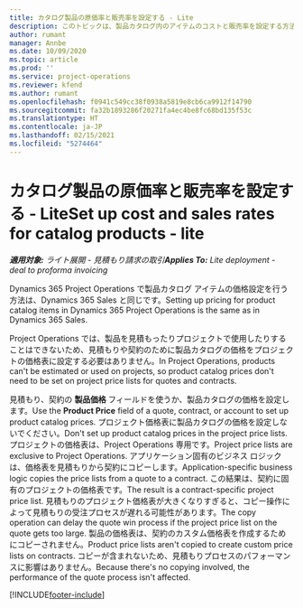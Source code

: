 ```yaml
---
title: カタログ製品の原価率と販売率を設定する - Lite
description: このトピックは、製品カタログ内のアイテムのコストと販売率を設定する方法に関する情報を提供します。
author: rumant
manager: Annbe
ms.date: 10/09/2020
ms.topic: article
ms.prod: ''
ms.service: project-operations
ms.reviewer: kfend
ms.author: rumant
ms.openlocfilehash: f0941c549cc38f0938a5819e8cb6ca9912f14790
ms.sourcegitcommit: fa32b1893286f20271fa4ec4be8fc68bd135f53c
ms.translationtype: HT
ms.contentlocale: ja-JP
ms.lasthandoff: 02/15/2021
ms.locfileid: "5274464"
---
```

# <a name="set-up-cost-and-sales-rates-for-catalog-products---lite"></a><span data-ttu-id="73742-103">カタログ製品の原価率と販売率を設定する - Lite</span><span class="sxs-lookup"><span data-stu-id="73742-103">Set up cost and sales rates for catalog products - lite</span></span>

<span data-ttu-id="73742-104">_**適用対象:** ライト展開 - 見積もり請求の取引_</span><span class="sxs-lookup"><span data-stu-id="73742-104">_**Applies To:** Lite deployment - deal to proforma invoicing_</span></span>


<span data-ttu-id="73742-105">Dynamics 365 Project Operations で製品カタログ アイテムの価格設定を行う方法は、Dynamics 365 Sales と同じです。</span><span class="sxs-lookup"><span data-stu-id="73742-105">Setting up pricing for product catalog items in Dynamics 365 Project Operations is the same as in Dynamics 365 Sales.</span></span>

<span data-ttu-id="73742-106">Project Operations では、製品を見積もったりプロジェクトで使用したりすることはできないため、見積もりや契約のために製品カタログの価格をプロジェクトの価格表に設定する必要はありません。</span><span class="sxs-lookup"><span data-stu-id="73742-106">In Project Operations, products can't be estimated or used on projects, so product catalog prices don't need to be set on project price lists for quotes and contracts.</span></span>

<span data-ttu-id="73742-107">見積もり、契約の **製品価格** フィールドを使うか、製品カタログの価格を設定します。</span><span class="sxs-lookup"><span data-stu-id="73742-107">Use the **Product Price** field of a quote, contract, or account to set up product catalog prices.</span></span> <span data-ttu-id="73742-108">プロジェクト価格表に製品カタログの価格を設定しないでください。</span><span class="sxs-lookup"><span data-stu-id="73742-108">Don't set up product catalog prices in the project price lists.</span></span> <span data-ttu-id="73742-109">プロジェクトの価格表は、Project Operations 専用です。</span><span class="sxs-lookup"><span data-stu-id="73742-109">Project price lists are exclusive to Project Operations.</span></span> <span data-ttu-id="73742-110">アプリケーション固有のビジネス ロジックは、価格表を見積もりから契約にコピーします。</span><span class="sxs-lookup"><span data-stu-id="73742-110">Application-specific business logic copies the price lists from a quote to a contract.</span></span> <span data-ttu-id="73742-111">この結果は、契約に固有のプロジェクトの価格表です。</span><span class="sxs-lookup"><span data-stu-id="73742-111">The result is a contract-specific project price list.</span></span> <span data-ttu-id="73742-112">見積もりのプロジェクト価格表が大きくなりすぎると、コピー操作によって見積もりの受注プロセスが遅れる可能性があります。</span><span class="sxs-lookup"><span data-stu-id="73742-112">The copy operation can delay the quote win process if the project price list on the quote gets too large.</span></span> <span data-ttu-id="73742-113">製品の価格表は、契約のカスタム価格表を作成するためにコピーされません。</span><span class="sxs-lookup"><span data-stu-id="73742-113">Product price lists aren't copied to create custom price lists on contracts.</span></span> <span data-ttu-id="73742-114">コピーが含まれないため、見積もりプロセスのパフォーマンスに影響はありません。</span><span class="sxs-lookup"><span data-stu-id="73742-114">Because there's no copying involved, the performance of the quote process isn't affected.</span></span>


[!INCLUDE[footer-include](../../includes/footer-banner.md)]